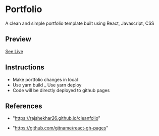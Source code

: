 # Portfolio

A clean and simple portfolio template built using React, Javascript, CSS 

## Preview

[See Live](https://bvabhijeeth1999.github.io)

## Instructions

- Make portfolio changes in local
- Use yarn build
_ Use yarn deploy 
- Code will be directly deployed to github pages

## References

- "https://rajshekhar26.github.io/cleanfolio"

- "https://github.com/gitname/react-gh-pages"
